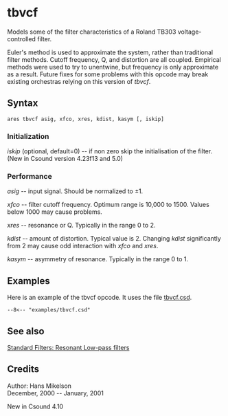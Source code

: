 <!--
id:tbvcf
category:Signal Modifiers:Standard Filters:Resonant
-->
# tbvcf
Models some of the filter characteristics of a Roland TB303 voltage-controlled filter.

Euler's method is used to approximate the system, rather than traditional filter methods. Cutoff frequency, Q, and distortion are all coupled. Empirical methods were used to try to unentwine,  but frequency is only approximate as a result. Future fixes for some problems with this opcode may break existing orchestras relying on this version of _tbvcf_.

## Syntax
``` csound-orc
ares tbvcf asig, xfco, xres, kdist, kasym [, iskip]
```

### Initialization

_iskip_ (optional, default=0) -- if non zero skip the initialisation of the filter. (New in Csound version 4.23f13 and 5.0)

### Performance

_asig_ -- input signal. Should be normalized to &plusmn;1.

_xfco_ -- filter cutoff frequency. Optimum range is 10,000 to 1500. Values below 1000 may cause problems.

_xres_ -- resonance or Q. Typically in the range 0 to 2.

_kdist_ -- amount of distortion. Typical value is 2. Changing _kdist_ significantly from 2 may cause odd interaction with _xfco_ and _xres_.

_kasym_ -- asymmetry of resonance. Typically in the range 0 to 1.

## Examples

Here is an example of the tbvcf opcode. It uses the file [tbvcf.csd](../../examples/tbvcf.csd).

``` csound-csd title="Example of the tbvcf opcode." linenums="1"
--8<-- "examples/tbvcf.csd"
```

## See also

[Standard Filters: Resonant Low-pass filters](../../sigmod/standard)

## Credits

Author: Hans Mikelson<br>
December, 2000 -- January, 2001<br>

New in Csound 4.10
